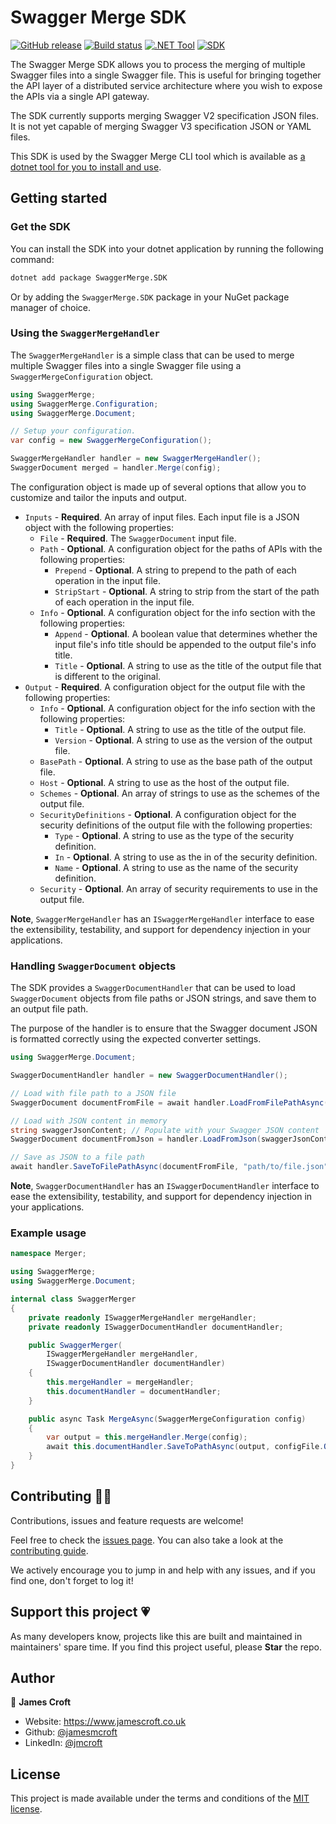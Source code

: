 # Swagger Merge SDK

[![GitHub release](https://img.shields.io/github/release/jamesmcroft/swagger-merge.svg)](https://github.com/jamesmcroft/swagger-merge/releases)
[![Build status](https://github.com/jamesmcroft/swagger-merge/actions/workflows/ci-sdk.yml/badge.svg?branch=main)](https://github.com/jamesmcroft/swagger-merge/actions/workflows/ci-sdk.yml)
[![.NET Tool](https://img.shields.io/nuget/v/SwaggerMerge?label=dotnet%20tool)](https://www.nuget.org/packages/SwaggerMerge/)
[![SDK](https://img.shields.io/nuget/v/SwaggerMerge.SDK?label=sdk)](https://www.nuget.org/packages/SwaggerMerge.SDK/)

The Swagger Merge SDK allows you to process the merging of multiple Swagger files into a single Swagger file. This is useful for bringing together the API layer of a distributed service architecture where you wish to expose the APIs via a single API gateway.

The SDK currently supports merging Swagger V2 specification JSON files. It is not yet capable of merging Swagger V3 specification JSON or YAML files.

This SDK is used by the Swagger Merge CLI tool which is available as [a dotnet tool for you to install and use](https://www.nuget.org/packages/SwaggerMerge/).

## Getting started

### Get the SDK

You can install the SDK into your dotnet application by running the following command:

```bash
dotnet add package SwaggerMerge.SDK
```

Or by adding the `SwaggerMerge.SDK` package in your NuGet package manager of choice.

### Using the `SwaggerMergeHandler`

The `SwaggerMergeHandler` is a simple class that can be used to merge multiple Swagger files into a single Swagger file using a `SwaggerMergeConfiguration` object.

```csharp
using SwaggerMerge;
using SwaggerMerge.Configuration;
using SwaggerMerge.Document;

// Setup your configuration.
var config = new SwaggerMergeConfiguration();

SwaggerMergeHandler handler = new SwaggerMergeHandler();
SwaggerDocument merged = handler.Merge(config);
```

The configuration object is made up of several options that allow you to customize and tailor the inputs and output.

- `Inputs` - **Required**. An array of input files. Each input file is a JSON object with the following properties:
  - `File` - **Required**. The `SwaggerDocument` input file.
  - `Path` - **Optional**. A configuration object for the paths of APIs with the following properties:
    - `Prepend` - **Optional**. A string to prepend to the path of each operation in the input file.
    - `StripStart` - **Optional**. A string to strip from the start of the path of each operation in the input file.
  - `Info` - **Optional**. A configuration object for the info section with the following properties:
    - `Append` - **Optional**. A boolean value that determines whether the input file's info title should be appended to the output file's info title.
    - `Title` - **Optional**. A string to use as the title of the output file that is different to the original.
- `Output` - **Required**. A configuration object for the output file with the following properties:
  - `Info` - **Optional**. A configuration object for the info section with the following properties:
    - `Title` - **Optional**. A string to use as the title of the output file.
    - `Version` - **Optional**. A string to use as the version of the output file.
  - `BasePath` - **Optional**. A string to use as the base path of the output file.
  - `Host` - **Optional**. A string to use as the host of the output file.
  - `Schemes` - **Optional**. An array of strings to use as the schemes of the output file.
  - `SecurityDefinitions` - **Optional**. A configuration object for the security definitions of the output file with the following properties:
    - `Type` - **Optional**. A string to use as the type of the security definition.
    - `In` - **Optional**. A string to use as the in of the security definition.
    - `Name` - **Optional**. A string to use as the name of the security definition.
  - `Security` - **Optional**. An array of security requirements to use in the output file.

**Note**, `SwaggerMergeHandler` has an `ISwaggerMergeHandler` interface to ease the extensibility, testability, and support for dependency injection in your applications.

### Handling `SwaggerDocument` objects

The SDK provides a `SwaggerDocumentHandler` that can be used to load `SwaggerDocument` objects from file paths or JSON strings, and save them to an output file path.

The purpose of the handler is to ensure that the Swagger document JSON is formatted correctly using the expected converter settings.

```csharp
using SwaggerMerge.Document;

SwaggerDocumentHandler handler = new SwaggerDocumentHandler();

// Load with file path to a JSON file
SwaggerDocument documentFromFile = await handler.LoadFromFilePathAsync("path/to/file.json");

// Load with JSON content in memory
string swaggerJsonContent; // Populate with your Swagger JSON content
SwaggerDocument documentFromJson = handler.LoadFromJson(swaggerJsonContent);

// Save as JSON to a file path
await handler.SaveToFilePathAsync(documentFromFile, "path/to/file.json");
```

**Note**, `SwaggerDocumentHandler` has an `ISwaggerDocumentHandler` interface to ease the extensibility, testability, and support for dependency injection in your applications.

### Example usage

```csharp
namespace Merger;

using SwaggerMerge;
using SwaggerMerge.Document;

internal class SwaggerMerger
{
    private readonly ISwaggerMergeHandler mergeHandler;
    private readonly ISwaggerDocumentHandler documentHandler;

    public SwaggerMerger(
        ISwaggerMergeHandler mergeHandler,
        ISwaggerDocumentHandler documentHandler)
    {
        this.mergeHandler = mergeHandler;
        this.documentHandler = documentHandler;
    }

    public async Task MergeAsync(SwaggerMergeConfiguration config)
    {
        var output = this.mergeHandler.Merge(config);
        await this.documentHandler.SaveToPathAsync(output, configFile.Output.File);
    }
}
```

## Contributing 🤝🏻

Contributions, issues and feature requests are welcome!

Feel free to check the [issues page](https://github.com/jamesmcroft/swagger-merge/issues). You can also take a look at the [contributing guide](https://github.com/jamesmcroft/swagger-merge/blob/main/CONTRIBUTING.md).

We actively encourage you to jump in and help with any issues, and if you find one, don't forget to log it!

## Support this project 💗

As many developers know, projects like this are built and maintained in maintainers' spare time. If you find this project useful, please **Star** the repo.

## Author

👤 **James Croft**

- Website: <https://www.jamescroft.co.uk>
- Github: [@jamesmcroft](https://github.com/jamesmcroft)
- LinkedIn: [@jmcroft](https://linkedin.com/in/jmcroft)

## License

This project is made available under the terms and conditions of the [MIT license](LICENSE).
